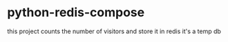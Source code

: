 # python-redis-compose

this project counts the number of visitors and store it in redis it's a temp db 

